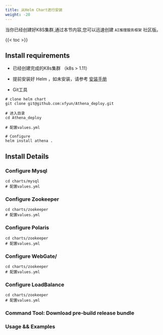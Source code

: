 ```yaml
---
title: 从Helm Chart进行安装
weight: -20
---
```


当你已经创建好K8S集群,通过本节内容,您可以迅速创建 `AI推理服务框架` 社区版。

<!--more-->

{{< toc >}}

## Install requirements

* 已经创建完成的K8s集群 （k8s > 1.11）

* 提前安装好 Helm ，如未安装，请参考 [安装手册](https://helm.sh/docs/intro/install/)

* Git工具


```Shell
# clone helm chart
git clone git@github.com:xfyun/Athena_deploy.git

# 进入目录
cd Athena_deploy

# 配置values.yml

# Configure
helm install athena .

```
## Install Details

### Configure Mysql 

```shell
cd charts/mysql
# 配置values.yml
```


### Configure Zookeeper

```shell
cd charts/zookeeper
# 配置values.yml
```

### Configure Polaris

```shell
cd charts/zookeeper
# 配置values.yml
```

### Configure WebGate/

```shell
cd charts/zookeeper
# 配置values.yml
```

### Configure LoadBalance

```shell
cd charts/zookeeper
# 配置values.yml
```



### Command Tool: Download pre-build release bundle


### Usage && Examples



